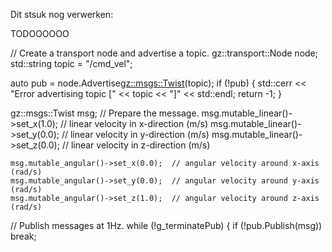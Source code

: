 Dit stsuk nog verwerken:


TODOOOOOO




  // Create a transport node and advertise a topic.
  gz::transport::Node node;
  std::string topic = "/cmd_vel";

  auto pub = node.Advertise<gz::msgs::Twist>(topic);
  if (!pub)
  {
    std::cerr << "Error advertising topic [" << topic << "]" << std::endl;
    return -1;
  }

  gz::msgs::Twist msg;
  // Prepare the message.
      msg.mutable_linear()->set_x(1.0);  // linear velocity in x-direction (m/s)
    msg.mutable_linear()->set_y(0.0);  // linear velocity in y-direction (m/s)
    msg.mutable_linear()->set_z(0.0);  // linear velocity in z-direction (m/s)

    msg.mutable_angular()->set_x(0.0);  // angular velocity around x-axis (rad/s)
    msg.mutable_angular()->set_y(0.0);  // angular velocity around y-axis (rad/s)
    msg.mutable_angular()->set_z(1.0);  // angular velocity around z-axis (rad/s)
  // Publish messages at 1Hz.
  while (!g_terminatePub)
  {
    if (!pub.Publish(msg))
      break;
